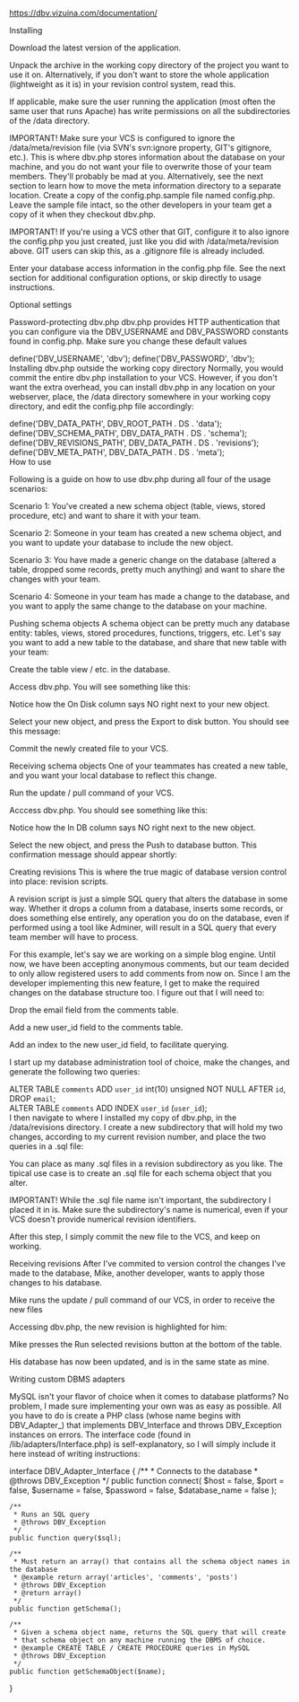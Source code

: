 https://dbv.vizuina.com/documentation/

Installing

Download the latest version of the application.

Unpack the archive in the working copy directory of the project you want to use it on. Alternatively, if you don't want to store the whole application (lightweight as it is) in your revision control system, read this.

If applicable, make sure the user running the application (most often the same user that runs Apache) has write permissions on all the subdirectories of the /data directory.

IMPORTANT! Make sure your VCS is configured to ignore the /data/meta/revision file (via SVN's svn:ignore property, GIT's gitignore, etc.). This is where dbv.php stores information about the database on your machine, and you do not want your file to overwrite those of your team members. They'll probably be mad at you. Alternatively, see the next section to learn how to move the meta information directory to a separate location.
Create a copy of the config.php.sample file named config.php. Leave the sample file intact, so the other developers in your team get a copy of it when they checkout dbv.php.

IMPORTANT! If you're using a VCS other that GIT, configure it to also ignore the config.php you just created, just like you did with /data/meta/revision above. GIT users can skip this, as a .gitignore file is already included.

Enter your database access information in the config.php file. See the next section for additional configuration options, or skip directly to usage instructions.

Optional settings

Password-protecting dbv.php
dbv.php provides HTTP authentication that you can configure via the DBV_USERNAME and DBV_PASSWORD constants found in config.php. Make sure you change these default values

define('DBV_USERNAME', 'dbv');
define('DBV_PASSWORD', 'dbv');	
Installing dbv.php outside the working copy directory
Normally, you would commit the entire dbv.php installation to your VCS. However, if you don't want the extra overhead, you can install dbv.php in any location on your webserver, place, the /data directory somewhere in your working copy directory, and edit the config.php file accordingly:

define('DBV_DATA_PATH', DBV_ROOT_PATH . DS . 'data');
define('DBV_SCHEMA_PATH', DBV_DATA_PATH . DS . 'schema');
define('DBV_REVISIONS_PATH', DBV_DATA_PATH . DS . 'revisions');
define('DBV_META_PATH', DBV_DATA_PATH . DS . 'meta');	
How to use

Following is a guide on how to use dbv.php during all four of the usage scenarios:

Scenario 1: You've created a new schema object (table, views, stored procedure, etc) and want to share it with your team.

Scenario 2: Someone in your team has created a new schema object, and you want to update your database to include the new object.

Scenario 3: You have made a generic change on the database (altered a table, dropped some records, pretty much anything) and want to share the changes with your team.

Scenario 4: Someone in your team has made a change to the database, and you want to apply the same change to the database on your machine.

Pushing schema objects
A schema object can be pretty much any database entity: tables, views, stored procedures, functions, triggers, etc. Let's say you want to add a new table to the database, and share that new table with your team:

Create the table view / etc. in the database.

Access dbv.php. You will see something like this:



Notice how the On Disk column says NO right next to your new object.

Select your new object, and press the Export to disk button. You should see this message:



Commit the newly created file to your VCS.

Receiving schema objects
One of your teammates has created a new table, and you want your local database to reflect this change.

Run the update / pull command of your VCS.

Acccess dbv.php. You should see something like this:



Notice how the In DB column says NO right next to the new object.

Select the new object, and press the Push to database button. This confirmation message should appear shortly:



Creating revisions
This is where the true magic of database version control into place: revision scripts.

A revision script is just a simple SQL query that alters the database in some way. Whether it drops a column from a database, inserts some records, or does something else entirely, any operation you do on the database, even if performed using a tool like Adminer, will result in a SQL query that every team member will have to process.

For this example, let's say we are working on a simple blog engine. Until now, we have been accepting anonymous comments, but our team decided to only allow registered users to add comments from now on. Since I am the developer implementing this new feature, I get to make the required changes on the database structure too. I figure out that I will need to:

Drop the email field from the comments table.

Add a new user_id field to the comments table.

Add an index to the new user_id field, to facilitate querying.

I start up my database administration tool of choice, make the changes, and generate the following two queries:

ALTER TABLE `comments`
ADD `user_id` int(10) unsigned NOT NULL AFTER `id`,
DROP `email`;	
ALTER TABLE `comments`
ADD INDEX `user_id` (`user_id`);	
I then navigate to where I installed my copy of dbv.php, in the /data/revisions directory. I create a new subdirectory that will hold my two changes, according to my current revision number, and place the two queries in a .sql file:



You can place as many .sql files in a revision subdirectory as you like. The tipical use case is to create an .sql file for each schema object that you alter.

IMPORTANT! While the .sql file name isn't important, the subdirectory I placed it in is. Make sure the subdirectory's name is numerical, even if your VCS doesn't provide numerical revision identifiers.

After this step, I simply commit the new file to the VCS, and keep on working.

Receiving revisions
After I've commited to version control the changes I've made to the database, Mike, another developer, wants to apply those changes to his database.

Mike runs the update / pull command of our VCS, in order to receive the new files

Accessing dbv.php, the new revision is highlighted for him:



Mike presses the Run selected revisions button at the bottom of the table.

His database has now been updated, and is in the same state as mine.

Writing custom DBMS adapters

MySQL isn't your flavor of choice when it comes to database platforms? No problem, I made sure implementing your own was as easy as possible. All you have to do is create a PHP class (whose name begins with DBV_Adapter_) that implements DBV_Interface and throws DBV_Exception instances on errors. The interface code (found in /lib/adapters/Interface.php) is self-explanatory, so I will simply include it here instead of writing instructions:

interface DBV_Adapter_Interface
{
    /**
     * Connects to the database
     * @throws DBV_Exception
     */
    public function connect(
        $host = false, $port = false, $username = false, $password = false, $database_name = false
    );
 
    /**
     * Runs an SQL query
     * @throws DBV_Exception
     */
    public function query($sql);
 
    /**
     * Must return an array() that contains all the schema object names in the database
     * @example return array('articles', 'comments', 'posts')
     * @throws DBV_Exception
     * @return array()
     */
    public function getSchema();
 
    /**
     * Given a schema object name, returns the SQL query that will create 
     * that schema object on any machine running the DBMS of choice.
     * @example CREATE TABLE / CREATE PROCEDURE queries in MySQL
     * @throws DBV_Exception
     */
    public function getSchemaObject($name);
}